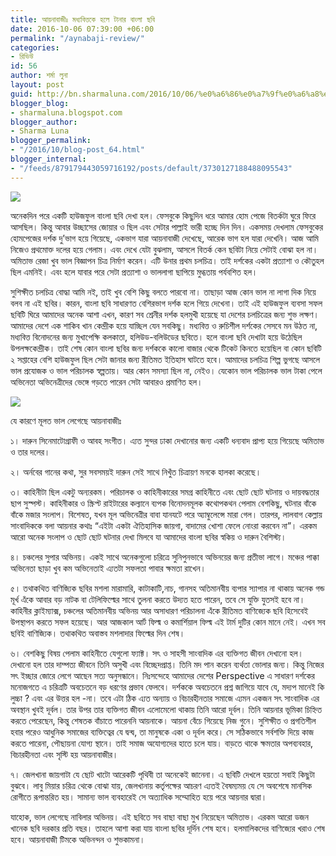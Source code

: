 ```yaml
---
title: আয়নাবাজীঃ মধ্যবিত্তকে হলে টানার বাংলা ছবি
date: 2016-10-06 07:39:00 +06:00
permalink: "/aynabaji-review/"
categories:
- রিভিউ
id: 56
author: শর্মা লুনা
layout: post
guid: http://bn.sharmaluna.com/2016/10/06/%e0%a6%86%e0%a7%9f%e0%a6%a8%e0%a6%be%e0%a6%ac%e0%a6%be%e0%a6%9c%e0%a7%80%e0%a6%83-%e0%a6%ae%e0%a6%a7%e0%a7%8d%e0%a6%af%e0%a6%ac%e0%a6%bf%e0%a6%a4%e0%a7%8d%e0%a6%a4%e0%a6%95%e0%a7%87-%e0%a6%b9%e0%a6%b2/
blogger_blog:
- sharmaluna.blogspot.com
blogger_author:
- Sharma Luna
blogger_permalink:
- "/2016/10/blog-post_64.html"
blogger_internal:
- "/feeds/879179443059716192/posts/default/3730127188488095543"
---
```


![](https://1.bp.blogspot.com/-iGKIM0gwQ3A/V_VWpD9hIII/AAAAAAAAAcM/F4YBYvpihowUGCdwxCXskGE7deKLTZtLwCK4B/s640/gallery5%2B%25281%2529.jpg)

অনেকদিন পরে একটি হাউজফুল বাংলা ছবি দেখা হল। ফেসবুকে কিছুদিন ধরে আমার হোম পেজে বিতর্কটা ঘুরে ফিরে আসছিল। কিন্তু আবার উচ্ছাসের জোয়ার ও ছিল এবং সেটার পাল্লাই ভারী হচ্ছে দিন দিন। একসময় দেখলাম ফেসবুকের হোমপেজের দর্শক দু’ভাগ হয়ে গিয়েছে, একভাগ যারা আয়নাবাজী দেখেছে, আরেক ভাগ হল যারা দেখেনি। আজ আমি নিজেও প্রথমোক্ত দলের হয়ে গেলাম। এবং দেখে যেটা বুঝলাম, আসলে বিতর্ক কেন ছবিটা নিয়ে সেটাই বোঝা হল না। অমিতাভ রেজা খুব ভাল বিজ্ঞাপন চিত্র নির্মাণ করেন। এটি উনার প্রথম চলচিত্র। তাই দর্শকের একটা প্রত্যাশা ও কৌতুহল ছিল এমনিই। এবং হলে যাবার পরে সেটা প্রত্যাশা ও ভাললাগা ছাপিয়ে মুগ্ধতায় পর্যবশিত হল।

সুশিক্ষীত চলচিত্র বোদ্ধা আমি নই, তাই খুব বেশি কিছু বলতে পারবো না। তাছাড়া আজ কোন ভাল না লাগা দিক নিয়ে বলব না এই ছবির। কারন, বাংলা ছবি সাধারণত বেশিরভাগ দর্শক হলে গিয়ে দেখেনা। তাই এই হাউজফুল ব্যবসা সফল ছবিটি ঘিরে আমাদের অনেক আশা এখন, কারণ সব শ্রেনীর দর্শক হলমুখী হয়েছে যা দেশের চলচিত্রের জন্য শুভ লক্ষণ। আমাদের দেশে এক শাকিব খান কেন্দ্রীক হয়ে যাচ্ছিল যেন সবকিছু। মধ্যবিত্ত ও রুচিশীল দর্শকের সেসবে মন উঠত না, মধ্যবিত্ত বিনোদনের জন্য মুখাপেক্ষি কলকাতা, হলিউড-বলিউডের ছবিতে। হলে বাংলা ছবি দেখাটা হয়ে উঠেছিল উপলক্ষকেন্দ্রীক। তাই শেষ কোন বাংলা ছবির জন্য দর্শককে কালো বাজার থেকে টিকেট কিনতে হয়েছিল বা কোন ছবিটি ২ সপ্তাহের বেশি হাউজফুল ছিল সেটা জানার জন্য রীতিমত ইতিহাস ঘাটতে হবে। আমাদের চলচিত্র শিল্প ভুগছে আসলে ভাল প্রযোজক ও ভাল পরিচালক স্বল্পতায়। আর কোন সমস্যা ছিল না, নেইও। যেকোন ভাল পরিচালক ভাল টাকা পেলে অভিনেতা অভিনেত্রীদের ভেঙ্গে গড়তে পারেন সেটা আবারও প্রমাণিত হল।

![](https://2.bp.blogspot.com/-0jfgpjdEl40/V_VWzMqeXhI/AAAAAAAAAcU/X0DySUf1yv0yEWRgR9zrKTXVhi36LNY-QCK4B/s640/00181.png)

যে কারণে মূলত ভাল লেগেছে আয়নাবাজীঃ

১। দারুন সিনেমাটোগ্রাফী ও আবহ সংগীত। এ্যত সুন্দর ঢাকা দেখানোর জন্য একটি ধন্যবাদ প্রাপ্য হয়ে গিয়েছে অমিতাভ ও তার দলের।

২। অর্নবের গানের কথা, সুর সবসময়ই দারুন সেই সাথে নিখুঁত চিত্রায়ণ মনকে হালকা করেছে।

৩। কাহিনীটা ছিল একটু অন্যরকম। পরিচালক ও কাহিনীকারের সমগ্র কাহিনীতে এবং ছোট ছোট ঘটনায় ও দায়বদ্ধতার ছাপ সুস্পস্ট। কাহিনীকার ও স্ক্রিপ্ট রাইটারের কল্যানে ব্যপক বিনোদনমূলক কথোপকথন পেলাম বেশকিছু, ঘটনার বাঁকে বাঁকে মজার সংলাপ। বিশেষত, যখন মূল অভিনেত্রীর বাবা যানযটে পরে অ্যাম্বুলেন্সে মারা গেল। তারপর, লালবাগ কেল্লায় সাংবাদিককে বলা আয়নার কথাঃ “এইটা একটা ঐতিহাসিক জায়গা, বাদামের খোশা ফেলে নোংরা করবেন না”। এরকম আরো অনেক সংলাপ ও ছোট ছোট ঘটনার দেখা মিলবে যা আমাদের বাংলা ছবির স্বকিয় ও দারুন বৈশিস্ট্য।

৪। চঞ্চলের সুপার অভিনয়। একই সাথে অনেকগুলো চরিত্রে সুনিপুনভাবে অভিনয়ের জন্য প্রতীভা লাগে। মঞ্চের পাক্কা অভিনেতা ছাড়া খুব কম অভিনেতাই এ্যতটা সফলতা পাবার ক্ষমতা রাখেন।

৫। তথাকথিত বাণিজ্যিক ছবির মশলা মারামারি, কাটাকাটি,নাচ, গানসহ অতিমানবীয় ব্যপার স্যাপার না থাকায় অনেক গন্ড মূর্খ এঁকে আবার বড় নাটক বা টেলিফিল্মের সাথে তুলনা করতে উদ্যত হতে পারেন, তবে সে যুক্তি যুতসই হবে না। কাহিনীর ক্লাইম্যাক্স, চঞ্চলের অতিমানবীয় অভিনয় আর অসাধারণ পরিচালনা এঁকে রীতিমত বাণিজ্যেক ছবি হিসেবেই উপস্থাপন করতে সফল হয়েছে। আর আজকাল আর্ট ফিল্ম ও কমার্শিয়াল ফিল্ম এই টার্ম দুটির কোন মানে নেই। এখন সব ছবিই বাণিজ্যিক। তথাকথিত অবাস্তব মশলাদার ফিল্মের দিন শেষ।

৬। বেশকিছু বিষয় পেলাম কাহিনীতে যেগুলো ফ্যাক্ট। সৎ ও সাহসী সাংবাদিক এর ব্যক্তিগত জীবন দেখানো হল। দেখানো হল তার দাম্পত্য জীবনে তিনি অসুখী এবং বিচ্ছেদপ্রাপ্ত। তিনি মদ পান করেন ব্যর্থতা ভোলার জন্য। কিন্তু নিজের সৎ ইচ্ছার জোরে লেগে আছেন সত্য অনুসন্ধানে। নিঃসন্দেহে আমাদের দেশের Perspective এ সাধারণ দর্শকের মনোজগতে এ চরিত্রটি অবচেতনে বড় ধরণের প্রভাব ফেলবে। দর্শককে অবচেতনে প্রশ্ন জাগিয়ে যাবে যে, মদ্যপ মানেই কি লুচ্চা ? এবং এর উত্তর হল -না। তবে এটা ঠিক এ্যত অন্যায় ও বিচারহীনতার সমাজে এ্যমন একজন সৎ সাংবাদিক এর অবস্থান খুবই দূর্বল। তার উপর তার ব্যক্তিগত জীবন এলোমেলো থাকায় তিনি আরো দূর্বল। তিনি আয়নার ভূমিকা চিহ্নিত করতে পেরেছেন, কিন্তু শেষতক বাঁচাতে পারেননি আয়নাকে। আয়না বেঁচে গিয়েছে নিজ গুনে। সুশিক্ষীত ও প্রগতিশীল হবার পরেও আধুনিক সমাজের ব্যক্তিত্বের যে দ্বন্দ্ব, তা মানুষকে একা ও দূর্বল করে। সে সঠিকভাবে সর্বশক্তি দিয়ে কাজ করতে পারেনা, পৌছায়না যোগ্য স্থানে। তাই সমাজ অযোগ্যদের হাতে চলে যায়। বাড়তে থাকে ক্ষমতার অপব্যবহার, বিচারহীনতা এবং সৃস্টি হয় আয়নাবাজীর।

৭। জেলখানা জায়গাটা যে ছোট খাটো আরেকটি পৃথিবী তা অনেকেই জানেনা। এ ছবিটি দেখলে হয়তো সবাই কিছুটা বুঝবে। লাবু মিয়ার চরিত্র থেকে বোঝা যায়, জেলখানায় কর্তৃপক্ষের আচরণ এ্যতই বৈষম্যময় যে সে অবশেষে মানসিক রোগীতে রূপান্তরিত হয়। সামান্য ভাল ব্যবহারেই সে অত্যাধিক সম্মোহিত হয়ে পরে আয়নার দ্বারা।

যাহোক, ভাল লেগেছে নাবিলার অভিনয়। এই ছবিতে সব বাছা বাছা মুখ নিয়েছেন অমিতাভ। এরকম আরো ডজন খানেক ছবি দরকার প্রতি বছর। তাহলে আশা করা যায় বাংলা ছবির দূর্দিন শেষ হবে। হলমালিকদের বাণিজ্যের খরাও শেষ হবে। আয়নাবাজী টিমকে অভিনন্দন ও শুভকামনা।
